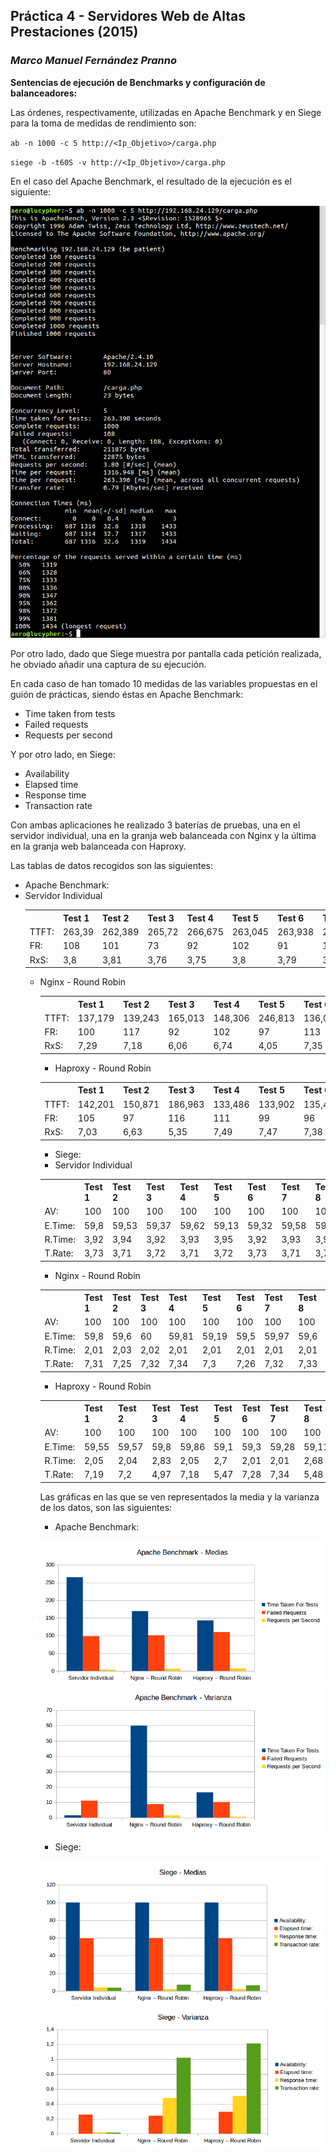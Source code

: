 ## Práctica 4 - Servidores Web de Altas Prestaciones (2015)
### *Marco Manuel Fernández Pranno*

**Sentencias de ejecución de Benchmarks y configuración de balanceadores:**

Las órdenes, respectivamente, utilizadas en Apache Benchmark y en Siege para la toma de medidas de rendimiento son:

`ab -n 1000 -c 5 http://<Ip_Objetivo>/carga.php`

`siege -b -t60S -v http://<Ip_Objetivo>/carga.php`

En el caso del Apache Benchmark, el resultado de la ejecución es el siguiente: 

![alt txt][ab-server]

Por otro lado, dado que Siege muestra por pantalla cada petición realizada, he obviado añadir una captura de su ejecución.

En cada caso de han tomado 10 medidas de las variables propuestas en el guión de prácticas, siendo éstas en Apache Benchmark:
* Time taken from tests
* Failed requests
* Requests per second

Y por otro lado, en Siege:

* Availability
* Elapsed time
* Response time
* Transaction rate

Con ambas aplicaciones he realizado 3 baterías de pruebas, una en el servidor individual, una en la granja web balanceada con Nginx y la última en la granja web balanceada con Haproxy.

Las tablas de datos recogidos son las siguientes:

* Apache Benchmark:
 * Servidor Individual
</style><table class="tableizer-table">
<th></th><th>Test 1</th><th>Test 2</th><th>Test 3</th><th>Test 4</th><th>Test 5</th><th>Test 6</th><th>Test 7</th><th>Test 8</th><th>Test 9</th><th>Test 10</th><th>MEDIA</th><th>VARIANZA</th></tr>
 <tr><td>TTFT:</td><td>263,39</td><td>262,389</td><td>265,72</td><td>266,675</td><td>263,045</td><td>263,938</td><td>265,421</td><td>266,539</td><td>265,667</td><td>265,683</td><td>264,8467</td><td>1,5240824599</td></tr>
 <tr><td>FR:</td><td>108</td><td>101</td><td>73</td><td>92</td><td>102</td><td>91</td><td>106</td><td>112</td><td>99</td><td>97</td><td>98,1</td><td>11,0398268908</td></tr>
 <tr><td>RxS:</td><td>3,8</td><td>3,81</td><td>3,76</td><td>3,75</td><td>3,8</td><td>3,79</td><td>3,77</td><td>3,75</td><td>3,76</td><td>3,76</td><td>3,775</td><td>0,0227303028</td></tr>
</table>

 * Nginx - Round Robin
</style><table class="tableizer-table">
<th></th><th>Test 1</th><th>Test 2</th><th>Test 3</th><th>Test 4</th><th>Test 5</th><th>Test 6</th><th>Test 7</th><th>Test 8</th><th>Test 9</th><th>Test 10</th><th>MEDIA</th><th>VARIANZA</th></tr>
 <tr><td>TTFT:</td><td>137,179</td><td>139,243</td><td>165,013</td><td>148,306</td><td>246,813</td><td>136,053</td><td>136,053</td><td>136,361</td><td>137,11</td><td>309,156</td><td>169,1287</td><td>59,9016607098</td></tr>
 <tr><td>FR:</td><td>100</td><td>117</td><td>92</td><td>102</td><td>97</td><td>113</td><td>104</td><td>90</td><td>101</td><td>93</td><td>100,9</td><td>8,7743312502</td></tr>
 <tr><td>RxS:</td><td>7,29</td><td>7,18</td><td>6,06</td><td>6,74</td><td>4,05</td><td>7,35</td><td>7,25</td><td>7,33</td><td>7,29</td><td>3,23</td><td>6,377</td><td>1,5084874691</td></tr>
</table>

 * Haproxy - Round Robin
<table class="tableizer-table">
<tr class="tableizer-firstrow"><th></th><th>Test 1</th><th>Test 2</th><th>Test 3</th><th>Test 4</th><th>Test 5</th><th>Test 6</th><th>Test 7</th><th>Test 8</th><th>Test 9</th><th>Test 10</th><th>MEDIA</th><th>VARIANZA</th></tr>
 <tr><td>TTFT:</td><td>142,201</td><td>150,871</td><td>186,963</td><td>133,486</td><td>133,902</td><td>135,423</td><td>137,76</td><td>134,45</td><td>134,773</td><td>135,763</td><td>142,5592</td><td>16,481342622</td></tr>
 <tr><td>FR:</td><td>105</td><td>97</td><td>116</td><td>111</td><td>99</td><td>96</td><td>127</td><td>117</td><td>116</td><td>111</td><td>109,5</td><td>10,1132476375</td></tr>
 <tr><td>RxS:</td><td>7,03</td><td>6,63</td><td>5,35</td><td>7,49</td><td>7,47</td><td>7,38</td><td>7,26</td><td>7,44</td><td>7,42</td><td>7,37</td><td>7,084</td><td>0,6641318477</td></tr>
</table>

* Siege:
 * Servidor Individual
<table class="tableizer-table">
<tr class="tableizer-firstrow"><th></th><th>Test 1</th><th>Test 2</th><th>Test 3</th><th>Test 4</th><th>Test 5</th><th>Test 6</th><th>Test 7</th><th>Test 8</th><th>Test 9</th><th>Test 10</th><th>MEDIA</th><th>VARIANZA</th></tr>
 <tr><td>AV:</td><td>100</td><td>100</td><td>100</td><td>100</td><td>100</td><td>100</td><td>100</td><td>100</td><td>100</td><td>100</td><td>100</td><td>0</td></tr>
 <tr><td>E.Time:</td><td>59,8</td><td>59,53</td><td>59,37</td><td>59,62</td><td>59,13</td><td>59,32</td><td>59,58</td><td>59,06</td><td>59,75</td><td>59,69</td><td>59,485</td><td>0,2555712556</td></tr>
 <tr><td>R.Time:</td><td>3,92</td><td>3,94</td><td>3,92</td><td>3,93</td><td>3,95</td><td>3,92</td><td>3,93</td><td>3,92</td><td>3,95</td><td>3,97</td><td>3,935</td><td>0,0171593836</td></tr>
 <tr><td>T.Rate:</td><td>3,73</td><td>3,71</td><td>3,72</td><td>3,71</td><td>3,72</td><td>3,73</td><td>3,71</td><td>3,74</td><td>3,7</td><td>3,7</td><td>3,717</td><td>0,0133749351</td></tr>
</table>
 
 * Nginx - Round Robin
 <table class="tableizer-table">
<tr class="tableizer-firstrow"><th></th><th>Test 1</th><th>Test 2</th><th>Test 3</th><th>Test 4</th><th>Test 5</th><th>Test 6</th><th>Test 7</th><th>Test 8</th><th>Test 9</th><th>Test 10</th><th>MEDIA</th><th>VARIANZA</th></tr>
 <tr><td>AV:</td><td>100</td><td>100</td><td>100</td><td>100</td><td>100</td><td>100</td><td>100</td><td>100</td><td>100</td><td>100</td><td>100</td><td>0</td></tr>
 <tr><td>E.Time:</td><td>59,8</td><td>59,6</td><td>60</td><td>59,81</td><td>59,19</td><td>59,5</td><td>59,97</td><td>59,6</td><td>59,59</td><td>59,59</td><td>59,665</td><td>0,2396872963</td></tr>
 <tr><td>R.Time:</td><td>2,01</td><td>2,03</td><td>2,02</td><td>2,01</td><td>2,01</td><td>2,01</td><td>2,01</td><td>2,01</td><td>3,53</td><td>2,02</td><td>2,166</td><td>0,4793096888</td></tr>
 <tr><td>T.Rate:</td><td>7,31</td><td>7,25</td><td>7,32</td><td>7,34</td><td>7,3</td><td>7,26</td><td>7,32</td><td>7,33</td><td>4,08</td><td>7,3</td><td>6,981</td><td>1,0197107433</td></tr>
</table>

 * Haproxy - Round Robin
<table class="tableizer-table">
<tr class="tableizer-firstrow"><th></th><th>Test 1</th><th>Test 2</th><th>Test 3</th><th>Test 4</th><th>Test 5</th><th>Test 6</th><th>Test 7</th><th>Test 8</th><th>Test 9</th><th>Test 10</th><th>MEDIA</th><th>VARIANZA</th></tr>
 <tr><td>AV:</td><td>100</td><td>100</td><td>100</td><td>100</td><td>100</td><td>100</td><td>100</td><td>100</td><td>100</td><td>100</td><td>100</td><td>0</td></tr>
 <tr><td>E.Time:</td><td>59,55</td><td>59,57</td><td>59,8</td><td>59,86</td><td>59,1</td><td>59,3</td><td>59,28</td><td>59,11</td><td>59,02</td><td>59,47</td><td>59,406</td><td>0,2925823721</td></tr>
 <tr><td>R.Time:</td><td>2,05</td><td>2,04</td><td>2,83</td><td>2,05</td><td>2,7</td><td>2,01</td><td>2,01</td><td>2,68</td><td>2,01</td><td>3,46</td><td>2,384</td><td>0,5061005609</td></tr>
 <tr><td>T.Rate:</td><td>7,19</td><td>7,2</td><td>4,97</td><td>7,18</td><td>5,47</td><td>7,28</td><td>7,34</td><td>5,48</td><td>7,29</td><td>4,14</td><td>6,354</td><td>1,209464528</td></tr>
</table>

Las gráficas en las que se ven representados la media y la varianza de los datos, son las siguientes:

* Apache Benchmark:

![alt text][ab-medias] ![alt text][ab-varianza]

* Siege:

![alt text][siege-medias] ![alt text][siege-varianza]

[ab-server]: https://github.com/MarFerPra/SWAP15/blob/master/P4/imagenes/ab-server.png?raw=true
[ab-medias]: https://github.com/MarFerPra/SWAP15/blob/master/P4/imagenes/ab-medias.png?raw=true
[ab-varianza]: https://github.com/MarFerPra/SWAP15/blob/master/P4/imagenes/ab-varianza.png?raw=true
[siege-medias]: https://github.com/MarFerPra/SWAP15/blob/master/P4/imagenes/siege-medias.png?raw=true
[siege-varianza]: https://github.com/MarFerPra/SWAP15/blob/master/P4/imagenes/siege-varianza.png?raw=true

